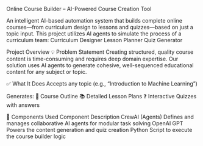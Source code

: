 Online Course Builder – AI-Powered Course Creation Tool

An intelligent AI-based automation system that builds complete online courses—from curriculum design to lessons and quizzes—based on just a topic input.
This project utilizes AI agents to simulate the process of a curriculum team:
Curriculum Designer
Lesson Planner
Quiz Generator

Project Overview
💡 Problem Statement
Creating structured, quality course content is time-consuming and requires deep domain expertise. Our solution uses AI agents to generate cohesive, well-sequenced educational content for any subject or topic.

✅ What It Does
Accepts any topic (e.g., “Introduction to Machine Learning”)

Generates:
📘 Course Outline
📚 Detailed Lesson Plans
❓ Interactive Quizzes with answers

🧩 Components Used
Component	Description
CrewAI (Agents)	Defines and manages collaborative AI agents for modular task solving
OpenAI GPT	Powers the content generation and quiz creation
Python	Script to execute the course builder logic

